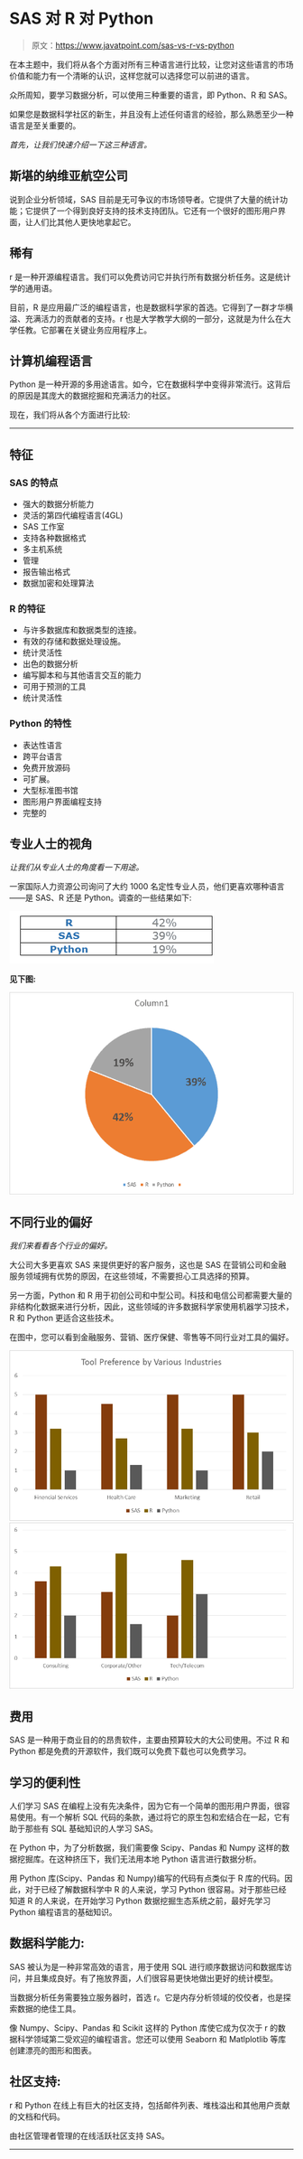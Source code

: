 # SAS 对 R 对 Python

> 原文：<https://www.javatpoint.com/sas-vs-r-vs-python>

在本主题中，我们将从各个方面对所有三种语言进行比较，让您对这些语言的市场价值和能力有一个清晰的认识，这样您就可以选择您可以前进的语言。

众所周知，要学习数据分析，可以使用三种重要的语言，即 Python、R 和 SAS。

如果您是数据科学社区的新生，并且没有上述任何语言的经验，那么熟悉至少一种语言是至关重要的。

*首先，让我们快速介绍一下这三种语言。*

## 斯堪的纳维亚航空公司

说到企业分析领域，SAS 目前是无可争议的市场领导者。它提供了大量的统计功能；它提供了一个得到良好支持的技术支持团队。它还有一个很好的图形用户界面，让人们比其他人更快地拿起它。

## 稀有

r 是一种开源编程语言。我们可以免费访问它并执行所有数据分析任务。这是统计学的通用语。

目前，R 是应用最广泛的编程语言，也是数据科学家的首选。它得到了一群才华横溢、充满活力的贡献者的支持。r 也是大学教学大纲的一部分，这就是为什么在大学任教。它部署在关键业务应用程序上。

## 计算机编程语言

Python 是一种开源的多用途语言。如今，它在数据科学中变得非常流行。这背后的原因是其庞大的数据挖掘和充满活力的社区。

现在，我们将从各个方面进行比较:

* * *

## 特征

### SAS 的特点

*   强大的数据分析能力
*   灵活的第四代编程语言(4GL)
*   SAS 工作室
*   支持各种数据格式
*   多主机系统
*   管理
*   报告输出格式
*   数据加密和处理算法

### R 的特征

*   与许多数据库和数据类型的连接。
*   有效的存储和数据处理设施。
*   统计灵活性
*   出色的数据分析
*   编写脚本和与其他语言交互的能力
*   可用于预测的工具
*   统计灵活性

### Python 的特性

*   表达性语言
*   跨平台语言
*   免费开放源码
*   可扩展。
*   大型标准图书馆
*   图形用户界面编程支持
*   完整的

## 专业人士的视角

*让我们从专业人士的角度看一下用途。*

一家国际人力资源公司询问了大约 1000 名定性专业人员，他们更喜欢哪种语言——是 SAS、R 还是 Python。调查的一些结果如下:

![SAS versus R versus Python](img/865f3154dacb2a1f6376f984e4f389a3.png)

**见下图:**

![SAS versus R versus Python](img/0e79b7aeb69eb05aff9a234b7cd9c42e.png)

## 不同行业的偏好

*我们来看看各个行业的偏好。*

大公司大多更喜欢 SAS 来提供更好的客户服务，这也是 SAS 在营销公司和金融服务领域拥有优势的原因，在这些领域，不需要担心工具选择的预算。

另一方面，Python 和 R 用于初创公司和中型公司。科技和电信公司都需要大量的非结构化数据来进行分析，因此，这些领域的许多数据科学家使用机器学习技术，R 和 Python 更适合这些技术。

在图中，您可以看到金融服务、营销、医疗保健、零售等不同行业对工具的偏好。

![SAS versus R versus Python](img/f81a3e4c8c75dd7959021e60e5127c8b.png)
![SAS versus R versus Python](img/139c045e59832971001cda0737d92ed3.png)

## 费用

SAS 是一种用于商业目的的昂贵软件，主要由预算较大的大公司使用。不过 R 和 Python 都是免费的开源软件，我们既可以免费下载也可以免费学习。

## 学习的便利性

人们学习 SAS 在编程上没有先决条件，因为它有一个简单的图形用户界面，很容易使用。有一个解析 SQL 代码的条款，通过将它的原生包和宏结合在一起，它有助于那些有 SQL 基础知识的人学习 SAS。

在 Python 中，为了分析数据，我们需要像 Scipy、Pandas 和 Numpy 这样的数据挖掘库。在这种挤压下，我们无法用本地 Python 语言进行数据分析。

用 Python 库(Scipy、Pandas 和 Numpy)编写的代码有点类似于 R 库的代码。因此，对于已经了解数据科学中 R 的人来说，学习 Python 很容易。对于那些已经知道 R 的人来说，在开始学习 Python 数据挖掘生态系统之前，最好先学习 Python 编程语言的基础知识。

## 数据科学能力:

SAS 被认为是一种非常高效的语言，用于使用 SQL 进行顺序数据访问和数据库访问，并且集成良好。有了拖放界面，人们很容易更快地做出更好的统计模型。

当数据分析任务需要独立服务器时，首选 r。它是内存分析领域的佼佼者，也是探索数据的绝佳工具。

像 Numpy、Scipy、Pandas 和 Scikit 这样的 Python 库使它成为仅次于 r 的数据科学领域第二受欢迎的编程语言。您还可以使用 Seaborn 和 Matlplotlib 等库创建漂亮的图形和图表。

## 社区支持:

r 和 Python 在线上有巨大的社区支持，包括邮件列表、堆栈溢出和其他用户贡献的文档和代码。

由社区管理者管理的在线活跃社区支持 SAS。

* * *